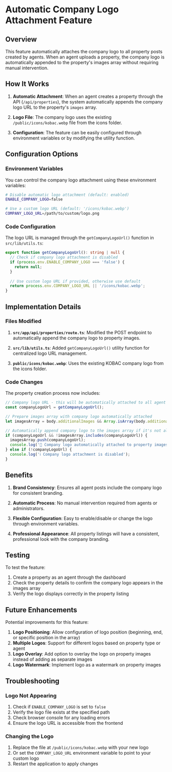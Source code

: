 # Automatic Company Logo Attachment Feature

## Overview

This feature automatically attaches the company logo to all property posts created by agents. When an agent uploads a property, the company logo is automatically appended to the property's images array without requiring manual intervention.

## How It Works

1. **Automatic Attachment**: When an agent creates a property through the API (`/api/properties`), the system automatically appends the company logo URL to the property's `images` array.

2. **Logo File**: The company logo uses the existing `/public/icons/kobac.webp` file from the icons folder.

3. **Configuration**: The feature can be easily configured through environment variables or by modifying the utility function.

## Configuration Options

### Environment Variables

You can control the company logo attachment using these environment variables:

```bash
# Disable automatic logo attachment (default: enabled)
ENABLE_COMPANY_LOGO=false

# Use a custom logo URL (default: '/icons/kobac.webp')
COMPANY_LOGO_URL=/path/to/custom/logo.png
```

### Code Configuration

The logo URL is managed through the `getCompanyLogoUrl()` function in `src/lib/utils.ts`:

```typescript
export function getCompanyLogoUrl(): string | null {
  // Check if company logo attachment is disabled
  if (process.env.ENABLE_COMPANY_LOGO === 'false') {
    return null;
  }
  
  // Use custom logo URL if provided, otherwise use default
  return process.env.COMPANY_LOGO_URL || '/icons/kobac.webp';
}
```

## Implementation Details

### Files Modified

1. **`src/app/api/properties/route.ts`**: Modified the POST endpoint to automatically append the company logo to property images.

2. **`src/lib/utils.ts`**: Added `getCompanyLogoUrl()` utility function for centralized logo URL management.

3. **`public/icons/kobac.webp`**: Uses the existing KOBAC company logo from the icons folder.

### Code Changes

The property creation process now includes:

```typescript
// Company logo URL - this will be automatically attached to all agent posts
const companyLogoUrl = getCompanyLogoUrl();

// Prepare images array with company logo automatically attached
let imagesArray = body.additionalImages && Array.isArray(body.additionalImages) ? body.additionalImages : [];

// Automatically append company logo to the images array if it's not already included
if (companyLogoUrl && !imagesArray.includes(companyLogoUrl)) {
  imagesArray.push(companyLogoUrl);
  console.log('🏢 Company logo automatically attached to property images:', companyLogoUrl);
} else if (!companyLogoUrl) {
  console.log('ℹ️ Company logo attachment is disabled');
}
```

## Benefits

1. **Brand Consistency**: Ensures all agent posts include the company logo for consistent branding.

2. **Automatic Process**: No manual intervention required from agents or administrators.

3. **Flexible Configuration**: Easy to enable/disable or change the logo through environment variables.

4. **Professional Appearance**: All property listings will have a consistent, professional look with the company branding.

## Testing

To test the feature:

1. Create a property as an agent through the dashboard
2. Check the property details to confirm the company logo appears in the images array
3. Verify the logo displays correctly in the property listing

## Future Enhancements

Potential improvements for this feature:

1. **Logo Positioning**: Allow configuration of logo position (beginning, end, or specific position in the array)
2. **Multiple Logos**: Support for different logos based on property type or agent
3. **Logo Overlay**: Add option to overlay the logo on property images instead of adding as separate images
4. **Logo Watermark**: Implement logo as a watermark on property images

## Troubleshooting

### Logo Not Appearing

1. Check if `ENABLE_COMPANY_LOGO` is set to `false`
2. Verify the logo file exists at the specified path
3. Check browser console for any loading errors
4. Ensure the logo URL is accessible from the frontend

### Changing the Logo

1. Replace the file at `/public/icons/kobac.webp` with your new logo
2. Or set the `COMPANY_LOGO_URL` environment variable to point to your custom logo
3. Restart the application to apply changes
